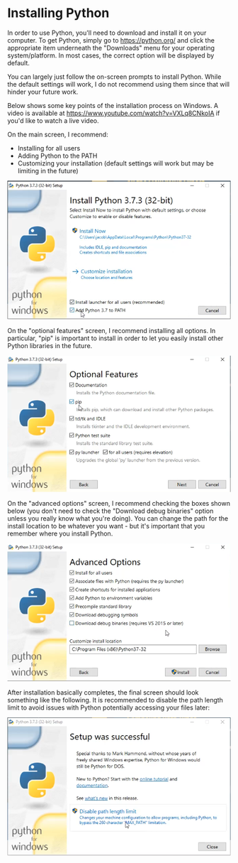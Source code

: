 # Installing Python

In order to use Python, you'll need to download and install it on your computer.
To get Python, simply go to <https://python.org/> and click the appropriate item
underneath the "Downloads" menu for your operating system/platform.  In most cases,
the correct option will be displayed by default.

You can largely just follow the on-screen prompts to install Python.  While the default
settings will work, I do not recommend using them since that will hinder your future work.

Below shows some key points of the installation process on Windows.  A video is available
at <https://www.youtube.com/watch?v=VXLq8CNkoIA> if you'd like to watch a live video.

On the main screen, I recommend:
- Installing for all users
- Adding Python to the PATH
- Customizing your installation (default settings will work but may be limiting in the future)

![Python installer first screen](install_python_add_to_path.png)

On the "optional features" screen, I recommend installing all options.
In particular, "pip" is important to install in order to let you easily install
other Python libraries in the future.

![Python installer optional features](install_python_optional_features.png)

On the "advanced options" screen, I recommend checking the boxes shown below
(you don't need to check the "Download debug binaries" option unless you really
know what you're doing).  You can change the path for the install location to
be whatever you want - but it's important that you remember where you install Python.

![Python installer advanced options](install_python_advanced_options.png)

After installation basically completes, the final screen should look something like the
following.  It is recommended to disable the path length limit to avoid issues with
Python potentially accessing your files later:

![Python installer final screen](install_python_disable_path_limit.png)
